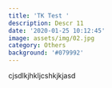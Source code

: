 ```yaml
---
title: 'TK Test '
description: Descr 11
date: '2020-01-25 10:12:45'
image: assets/img/02.jpg
category: Others
background: '#079992'
---
```

cjsdlkjhkljcshkjkjasd
